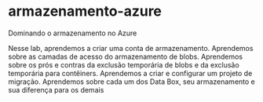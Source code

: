 # armazenamento-azure
Dominando o armazenamento no Azure

Nesse lab, aprendemos a criar uma conta de armazenamento. Aprendemos sobre as camadas de acesso do armazenamento de blobs. Aprendemos sobre os prós e contras da exclusão temporária de blobs e da exclusão temporária para contêiners. Aprendemos a criar e configurar um projeto de migração. Aprendemos sobre cada um dos Data Box, seu armazenamento e sua diferença para os demais
